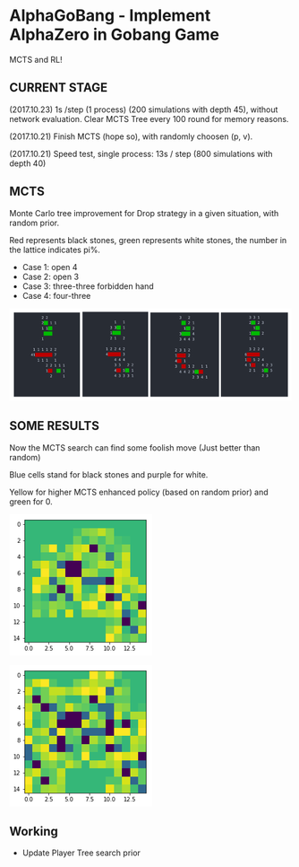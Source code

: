 # AlphaGoBang - Implement AlphaZero in Gobang Game

MCTS and RL!



## CURRENT STAGE

(2017.10.23) 1s /step (1 process) (200 simulations with depth 45), without network evaluation. Clear MCTS Tree every 100 round for memory reasons. 

(2017.10.21) Finish MCTS (hope so), with randomly choosen (p, v).

(2017.10.21) Speed test, single process: 13s / step (800 simulations with depth 40)


## MCTS

Monte Carlo tree improvement for Drop strategy in a given situation, with random prior.

Red represents black stones, green represents white stones, the number in the lattice indicates pi%.

* Case 1: open 4
* Case 2: open 3
* Case 3: three-three forbidden hand
* Case 4: four-three


<img src="./docs/fourcases.png">

## SOME RESULTS

Now the MCTS search can find some foolish move (Just better than random)


Blue cells stand for black stones and purple for white. 

Yellow for higher MCTS enhanced policy (based on random prior) and green for 0.  



![avatar](./docs/foolish01.png)

![avatar](./docs/foolish02.png)


## Working

* Update Player Tree search prior
